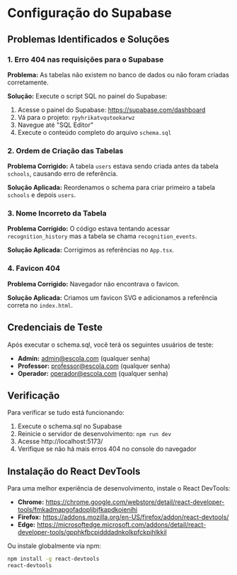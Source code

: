 # Configuração do Supabase

## Problemas Identificados e Soluções

### 1. Erro 404 nas requisições para o Supabase

**Problema:** As tabelas não existem no banco de dados ou não foram criadas corretamente.

**Solução:** Execute o script SQL no painel do Supabase:

1. Acesse o painel do Supabase: https://supabase.com/dashboard
2. Vá para o projeto: `rpyhrikatvqutookarwz`
3. Navegue até "SQL Editor"
4. Execute o conteúdo completo do arquivo `schema.sql`

### 2. Ordem de Criação das Tabelas

**Problema Corrigido:** A tabela `users` estava sendo criada antes da tabela `schools`, causando erro de referência.

**Solução Aplicada:** Reordenamos o schema para criar primeiro a tabela `schools` e depois `users`.

### 3. Nome Incorreto da Tabela

**Problema Corrigido:** O código estava tentando acessar `recognition_history` mas a tabela se chama `recognition_events`.

**Solução Aplicada:** Corrigimos as referências no `App.tsx`.

### 4. Favicon 404

**Problema Corrigido:** Navegador não encontrava o favicon.

**Solução Aplicada:** Criamos um favicon SVG e adicionamos a referência correta no `index.html`.

## Credenciais de Teste

Após executar o schema.sql, você terá os seguintes usuários de teste:

- **Admin:** admin@escola.com (qualquer senha)
- **Professor:** professor@escola.com (qualquer senha)
- **Operador:** operador@escola.com (qualquer senha)

## Verificação

Para verificar se tudo está funcionando:

1. Execute o schema.sql no Supabase
2. Reinicie o servidor de desenvolvimento: `npm run dev`
3. Acesse http://localhost:5173/
4. Verifique se não há mais erros 404 no console do navegador

## Instalação do React DevTools

Para uma melhor experiência de desenvolvimento, instale o React DevTools:

- **Chrome:** https://chrome.google.com/webstore/detail/react-developer-tools/fmkadmapgofadopljbjfkapdkoienihi
- **Firefox:** https://addons.mozilla.org/en-US/firefox/addon/react-devtools/
- **Edge:** https://microsoftedge.microsoft.com/addons/detail/react-developer-tools/gpphkfbcpidddadnkolkpfckpihlkkil

Ou instale globalmente via npm:
```bash
npm install -g react-devtools
react-devtools
```